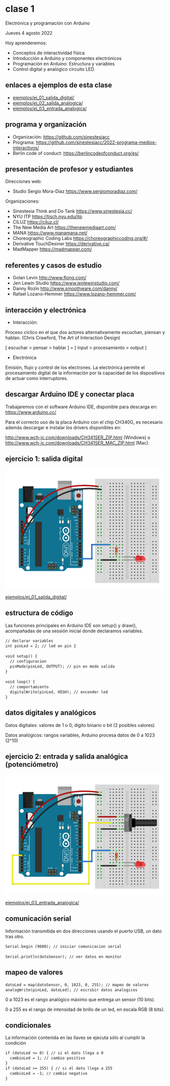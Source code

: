 # clase 1

Electrónica y programación con Arduino

Jueves 4 agosto 2022

Hoy aprenderemos:

- Conceptos de interactividad física
- Introducción a Arduino y componentes electrónicos
- Programación en Arduino: Estructura y variables
- Control digital y analógico circuito LED

## enlaces a ejemplos de esta clase

- [ejemplos/ej_01_salida_digital/](./ejemplos/ej_01_salida_digital/)
- [ejemplos/ej_02_salida_analogica/](./ejemplos/ej_02_salida_analogica/)
- [ejemplos/ej_03_entrada_analogica/](./ejemplos/ej_03_entrada_analogica/)

## programa y organización

- Organización: https://github.com/sinestesiacc
- Programa: https://github.com/sinestesiacc/2022-programa-medios-interactivos/
- Berlin code of conduct: https://berlincodeofconduct.org/es/

## presentación de profesor y estudiantes

Direcciones web:

- Studio Sergio Mora-Diaz https://www.sergiomoradiaz.com/ 

Organizaciones:

- Sinestesia Think and Do Tank https://www.sinestesia.cc/
- NYU ITP https://tisch.nyu.edu/itp
- CILUZ https://ciluz.cl/
- The New Media Art https://thenewmediaart.com/
- MANA https://www.manamana.net/
- Choreographic Coding Labs https://choreographiccoding.org/#/
- Derivative TouchDesiner https://derivative.ca/
- MadMapper https://madmapper.com/

## referentes y casos de estudio

- Golan Levin http://www.flong.com/
- Jen Lewin Studio https://www.jenlewinstudio.com/
- Danny Rozin http://www.smoothware.com/danny/
- Rafael Lozano-Hemmer https://www.lozano-hemmer.com/

## interacción y electrónica

- Interacción:

Proceso cíclico en el que dos actores alternativamente escuchan, piensan y hablan. (Chris Crawford, The Art of Interaction Design)

[ escuchar > pensar > hablar ] = [ input > procesamiento > output ]

- Electrónica

Emisión, flujo y control de los electrones. La electrónica permite el procesamiento digital de la información por la capacidad de los dispositivos de actuar como interruptores.

## descargar Arduino IDE y conectar placa

Trabajaremos con el software Arduino IDE, disponible para descarga en: https://www.arduino.cc/

Para el correcto uso de la placa Arduino con el chip CH340G, es necesario además descargar e instalar los drivers disponibles en:

http://www.wch-ic.com/downloads/CH341SER_ZIP.html (Windows) o http://www.wch-ic.com/downloads/CH341SER_MAC_ZIP.html (Mac).

## ejercicio 1: salida digital

<img src="../media/objetos-electronicos/ej_01_salida_digital.jpg" width="500">

[ejemplos/ej_01_salida_digital/](./ejemplos/ej_01_salida_digital/)

## estructura de código

Las funciones principales en Arduino IDE son setup() y draw(), acompañadas de una sessión inicial donde declaramos variables.

```arduino
// declarar variables
int pinLed = 2; // led en pin 2

void setup() {
  // configuracion
  pinMode(pinLed, OUTPUT); // pin en modo salida
}

void loop() {
  // comportamiento
  digitalWrite(pinLed, HIGH); // encender led
}
```
## datos digitales y analógicos

Datos digitales: valores de 1 o 0, dígito binario o bit (2 posibles valores)

Datos analógicos: rangos variables, Arduino procesa datos de 0 a 1023 (2^10)

## ejercicio 2: entrada y salida analógica (potenciómetro)

<img src="../media/objetos-electronicos/ej_03_entrada_analogica_pot.jpg" width="500">

[ejemplos/ej_03_entrada_analogica/](./ejemplos/ej_03_entrada_analogica/)
 
## comunicación serial

Información transmitida en dos direcciones  usando el puerto USB, un dato tras otro.

```arduino
Serial.begin (9600); // iniciar comunicacion serial

Serial.println(datoSensor); // ver datos en monitor
```

## mapeo de valores

```arduino
datoLed = map(datoSensor, 0, 1023, 0, 255); // mapeo de valores
analogWrite(pinLed, datoLed); // escribir datos analogicos
```

0 a 1023 es el rango analógico máximo que entrega un sensor (10 bits).

0 a 255 es el rango de intensidad de brillo de un led, en escala RGB (8 bits).

## condicionales

La información contenida en las llaves se ejecuta sólo al cumplir la condición 

```arduino
if (datoLed <= 0) { // si el dato llega a 0
  cambioLed = 1; // cambio positivo
}
if (datoLed >= 255) { // si el dato llega a 255
  cambioLed = -1; // cambio negativo
}
```
